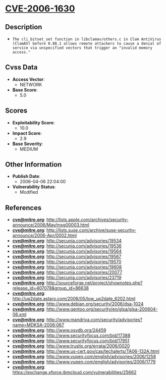 
# [CVE-2006-1630](https://cve.mitre.org/cgi-bin/cvename.cgi?name=CVE-2006-1630)

## Description

- `The cli_bitset_set function in libclamav/others.c in Clam AntiVirus (ClamAV) before 0.88.1 allows remote attackers to cause a denial of service via unspecified vectors that trigger an "invalid memory access."`

## Cvss Data

- **Access Vector**:
  - NETWORK
- **Base Score**:
  - 5.0

## Scores

- **Exploitability Score**:
  - 10.0
- **Impact Score**:
  - 2.9
- **Base Severity**:
  - MEDIUM

## Other Information

- **Publish Date**:
  - 2006-04-06 22:04:00
- **Vulnerability Status**:
  - Modified

## References

- **cve@mitre.org**: http://lists.apple.com/archives/security-announce/2006/May/msg00003.html
- **cve@mitre.org**: http://lists.suse.com/archive/suse-security-announce/2006-Apr/0002.html
- **cve@mitre.org**: http://secunia.com/advisories/19534
- **cve@mitre.org**: http://secunia.com/advisories/19536
- **cve@mitre.org**: http://secunia.com/advisories/19564
- **cve@mitre.org**: http://secunia.com/advisories/19567
- **cve@mitre.org**: http://secunia.com/advisories/19570
- **cve@mitre.org**: http://secunia.com/advisories/19608
- **cve@mitre.org**: http://secunia.com/advisories/20077
- **cve@mitre.org**: http://secunia.com/advisories/23719
- **cve@mitre.org**: http://sourceforge.net/project/shownotes.php?release_id=407078&group_id=86638
- **cve@mitre.org**: http://up2date.astaro.com/2006/05/low_up2date_6202.html
- **cve@mitre.org**: http://www.debian.org/security/2006/dsa-1024
- **cve@mitre.org**: http://www.gentoo.org/security/en/glsa/glsa-200604-06.xml
- **cve@mitre.org**: http://www.mandriva.com/security/advisories?name=MDKSA-2006:067
- **cve@mitre.org**: http://www.osvdb.org/24459
- **cve@mitre.org**: http://www.securityfocus.com/bid/17388
- **cve@mitre.org**: http://www.securityfocus.com/bid/17951
- **cve@mitre.org**: http://www.trustix.org/errata/2006/0020
- **cve@mitre.org**: http://www.us-cert.gov/cas/techalerts/TA06-132A.html
- **cve@mitre.org**: http://www.vupen.com/english/advisories/2006/1258
- **cve@mitre.org**: http://www.vupen.com/english/advisories/2006/1779
- **cve@mitre.org**: https://exchange.xforce.ibmcloud.com/vulnerabilities/25662
